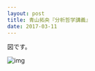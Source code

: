 ```yaml
---
layout: post
title: 青山拓央『分析哲学講義』
date: 2017-03-11
---
```


図です。

![img](/philosophy/assets/img/2017-03-12.jpg)
